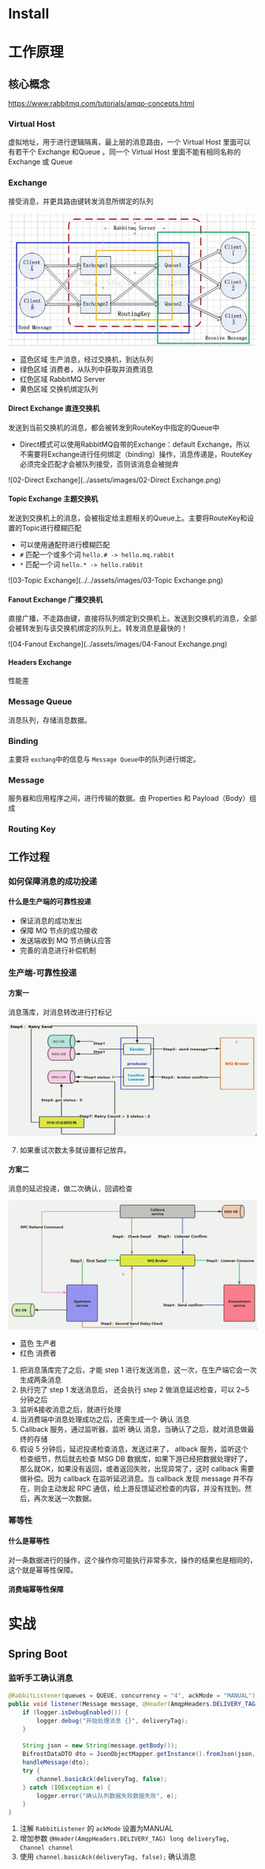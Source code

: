 # Install

# 工作原理

## 核心概念

https://www.rabbitmq.com/tutorials/amqp-concepts.html

### Virtual Host

虚拟地址，用于进行逻辑隔离，最上层的消息路由，一个 Virtual Host 里面可以有若干个 Exchange 和Queue 。同一个 Virtual Host 里面不能有相同名称的Exchange 或 Queue

### Exchange

接受消息，并更具路由键转发消息所绑定的队列

![image-20220515185056486](../assets/images/image-20220515185056486.png)

* 蓝色区域 生产消息，经过交换机，到达队列
* 绿色区域 消费者，从队列中获取并消费消息
* 红色区域  RabbitMQ Server
* 黄色区域  交换机绑定队列

#### Direct Exchange 直连交换机

发送到当前交换机的消息，都会被转发到RouteKey中指定的Queue中

* Direct模式可以使用RabbitMQ自带的Exchange：default Exchange，所以不需要将Exchange进行任何绑定（binding）操作，消息传递是，RouteKey必须完全匹配才会被队列接受，否则该消息会被抛弃

![02-Direct Exchange](../assets/images/02-Direct Exchange.png)

#### Topic Exchange 主题交换机

发送到交换机上的消息，会被指定给主题相关的Queue上。主要将RouteKey和设置的Topic进行模糊匹配

* 可以使用通配符进行模糊匹配
* `#` 匹配一个或多个词    `hello.# -> hello.mq.rabbit`
* `*`  匹配一个词 `hello.* -> hello.rabbit`

![03-Topic Exchange](../../assets/images/03-Topic Exchange.png)

#### Fanout Exchange 广播交换机

直接广播，不走路由键，直接将队列绑定到交换机上。发送到交换机的消息，全部会被转发到与该交换机绑定的队列上。转发消息是最快的！

![04-Fanout Exchange](../assets/images/04-Fanout Exchange.png)

#### Headers Exchange

性能差

### Message Queue

 消息队列，存储消息数据。

### Binding

主要将 `exchang`中的信息与 `Message Queue`中的队列进行绑定。

### Message

服务器和应用程序之间，进行传输的数据。由 Properties 和 Payload（Body）组成

### Routing Key

## 工作过程

### 如何保障消息的成功投递

#### ‎什么是生产端的可靠性投递

* 保证消息的成功发出
* 保障 MQ 节点的成功接收
* 发送端收到 MQ 节点确认应答
* 完善的消息进行补偿机制

### ‎生产端-可靠性投递

#### 方案一

消息落库，对消息转改进行打标记

![05-消息落库](../assets/images/05-消息落库.png)

7. 如果重试次数太多就设置标记放弃。

#### 方案二

‎消息的延迟投递，做二次确认，回调检查

![06-消息延迟投递](../assets/images/06-消息延迟投递.png)

* 蓝色  生产者
* 红色  消费者

1. 把消息落库完了之后，才能 step 1 进行发送消息，这一次，在生产端它会一次生成两条消息
2. 执行完了 step 1 发送消息后， 还会执行 step 2 做消息延迟检查，可以 2~5 分钟之后
3. ‎监听&接收消息之后，就进行处理
4. 当消费端中消息处理成功之后，还需生成一个 确认 消息
5. ‎Callback 服务，通过监听器，监听 确认 消息，当确认了之后，就对消息做最终的存储
6. ‎假设 5 分钟后，延迟投递检查消息，发送过来了， allback 服务，监听这个 检查细节，然后就去检查 MSG DB 数据库，‎如果下游已经把数据处理好了，那么就OK，‎如果没有返回，或者返回失败，出现异常了，这时 callback 需要做补偿。‎因为 callback 在监听延迟消息。‎当 callback 发现 message 并不存在，则会主动发起 RPC 通信，给上游反馈延迟检查的内容，并没有找到。‎然后，再次发送一次数据。

### 幂等性

#### 什么是幂等性

对一条数据进行的操作，这个操作你可能执行非常多次，操作的结果也是相同的，这个就是幂等性保障。

#### 消费端幂等性保障



# 实战

## Spring Boot 

### 监听手工确认消息

```java
@RabbitListener(queues = QUEUE, concurrency = "4", ackMode = "MANUAL")
public void listener(Message message, @Header(AmqpHeaders.DELIVERY_TAG) long deliveryTag, Channel channel) {
	if (logger.isDebugEnabled()) {
		logger.debug("开始处理消息 {}", deliveryTag);
	}

	String json = new String(message.getBody());
	BifrostDataDTO dto = JsonObjectMapper.getInstance().fromJson(json, BifrostDataDTO.class);
	handleMessage(dto);
	try {
		channel.basicAck(deliveryTag, false);
	} catch (IOException e) {
		logger.error("确认队列数据失败数据失败", e);
	}
}
```

1. 注解 `RabbitListener` 的 `ackMode` 设置为MANUAL
2. 增加参数 `@Header(AmqpHeaders.DELIVERY_TAG) long deliveryTag, Channel channel`
3. 使用 `channel.basicAck(deliveryTag, false);` 确认消息

